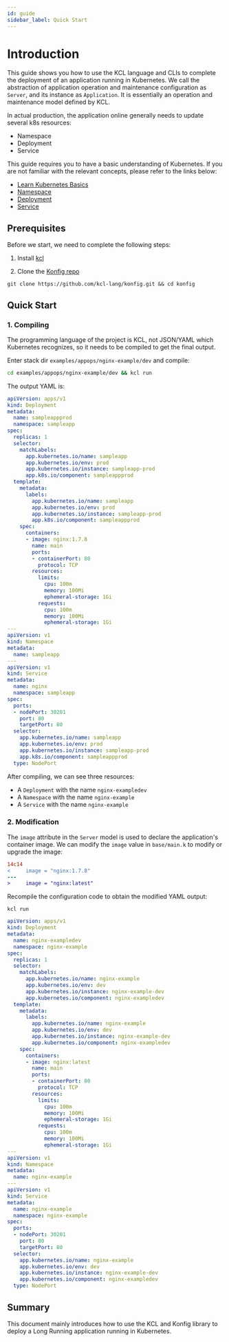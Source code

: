 ```yaml
---
id: guide
sidebar_label: Quick Start
---
```

# Introduction

This guide shows you how to use the KCL language and CLIs to complete the deployment of an application running in Kubernetes. We call the abstraction of application operation and maintenance configuration as `Server`, and its instance as `Application`. It is essentially an operation and maintenance model defined by KCL.

In actual production, the application online generally needs to update several k8s resources:

- Namespace
- Deployment
- Service

This guide requires you to have a basic understanding of Kubernetes. If you are not familiar with the relevant concepts, please refer to the links below:

- [Learn Kubernetes Basics](https://kubernetes.io/docs/tutorials/kubernetes-basics/)
- [Namespace](https://kubernetes.io/docs/concepts/overview/working-with-objects/namespaces/)
- [Deployment](https://kubernetes.io/docs/concepts/workloads/controllers/deployment/)
- [Service](https://kubernetes.io/docs/concepts/services-networking/service/)

## Prerequisites

Before we start, we need to complete the following steps:

1. Install [kcl](https://kcl-lang.io/docs/user_docs/getting-started/install/)

2. Clone the [Konfig repo](https://github.com/kcl-lang/konfig.git)

```shell
git clone https://github.com/kcl-lang/konfig.git && cd konfig
```

## Quick Start

### 1. Compiling

The programming language of the project is KCL, not JSON/YAML which Kubernetes recognizes, so it needs to be compiled to get the final output.

Enter stack dir `examples/appops/nginx-example/dev` and compile:

```bash
cd examples/appops/nginx-example/dev && kcl run
```

The output YAML is:

```yaml
apiVersion: apps/v1
kind: Deployment
metadata:
  name: sampleappprod
  namespace: sampleapp
spec:
  replicas: 1
  selector:
    matchLabels:
      app.kubernetes.io/name: sampleapp
      app.kubernetes.io/env: prod
      app.kubernetes.io/instance: sampleapp-prod
      app.k8s.io/component: sampleappprod
  template:
    metadata:
      labels:
        app.kubernetes.io/name: sampleapp
        app.kubernetes.io/env: prod
        app.kubernetes.io/instance: sampleapp-prod
        app.k8s.io/component: sampleappprod
    spec:
      containers:
      - image: nginx:1.7.8
        name: main
        ports:
        - containerPort: 80
          protocol: TCP
        resources:
          limits:
            cpu: 100m
            memory: 100Mi
            ephemeral-storage: 1Gi
          requests:
            cpu: 100m
            memory: 100Mi
            ephemeral-storage: 1Gi
---
apiVersion: v1
kind: Namespace
metadata:
  name: sampleapp
---
apiVersion: v1
kind: Service
metadata:
  name: nginx
  namespace: sampleapp
spec:
  ports:
  - nodePort: 30201
    port: 80
    targetPort: 80
  selector:
    app.kubernetes.io/name: sampleapp
    app.kubernetes.io/env: prod
    app.kubernetes.io/instance: sampleapp-prod
    app.k8s.io/component: sampleappprod
  type: NodePort
```

After compiling, we can see three resources:

- A `Deployment` with the name `nginx-exampledev`
- A `Namespace` with the name `nginx-example`
- A `Service` with the name `nginx-example`

### 2. Modification

The `image` attribute in the `Server` model is used to declare the application's container image. We can modify the `image` value in `base/main.k` to modify or upgrade the image:

```diff
14c14
<     image = "nginx:1.7.8"
---
>     image = "nginx:latest"
```

Recompile the configuration code to obtain the modified YAML output:

```shell
kcl run
```

```yaml
apiVersion: apps/v1
kind: Deployment
metadata:
  name: nginx-exampledev
  namespace: nginx-example
spec:
  replicas: 1
  selector:
    matchLabels:
      app.kubernetes.io/name: nginx-example
      app.kubernetes.io/env: dev
      app.kubernetes.io/instance: nginx-example-dev
      app.kubernetes.io/component: nginx-exampledev
  template:
    metadata:
      labels:
        app.kubernetes.io/name: nginx-example
        app.kubernetes.io/env: dev
        app.kubernetes.io/instance: nginx-example-dev
        app.kubernetes.io/component: nginx-exampledev
    spec:
      containers:
      - image: nginx:latest
        name: main
        ports:
        - containerPort: 80
          protocol: TCP
        resources:
          limits:
            cpu: 100m
            memory: 100Mi
            ephemeral-storage: 1Gi
          requests:
            cpu: 100m
            memory: 100Mi
            ephemeral-storage: 1Gi
---
apiVersion: v1
kind: Namespace
metadata:
  name: nginx-example
---
apiVersion: v1
kind: Service
metadata:
  name: nginx-example
  namespace: nginx-example
spec:
  ports:
  - nodePort: 30201
    port: 80
    targetPort: 80
  selector:
    app.kubernetes.io/name: nginx-example
    app.kubernetes.io/env: dev
    app.kubernetes.io/instance: nginx-example-dev
    app.kubernetes.io/component: nginx-exampledev
  type: NodePort
```

## Summary

This document mainly introduces how to use the KCL and Konfig library to deploy a Long Running application running in Kubernetes.
